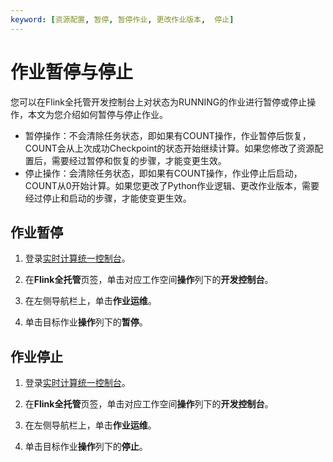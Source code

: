 ```yaml
---
keyword: [资源配置, 暂停, 暂停作业, 更改作业版本,  停止]
---
```


# 作业暂停与停止

您可以在Flink全托管开发控制台上对状态为RUNNING的作业进行暂停或停止操作，本文为您介绍如何暂停与停止作业。

-   暂停操作：不会清除任务状态，即如果有COUNT操作，作业暂停后恢复，COUNT会从上次成功Checkpoint的状态开始继续计算。如果您修改了资源配置后，需要经过暂停和恢复的步骤，才能变更生效。
-   停止操作：会清除任务状态，即如果有COUNT操作，作业停止后启动，COUNT从0开始计算。如果您更改了Python作业逻辑、更改作业版本，需要经过停止和启动的步骤，才能使变更生效。

## 作业暂停

1.  登录[实时计算统一控制台](https://realtime-compute.console.aliyun.com/regions/cn-shanghai)。

2.  在**Flink全托管**页签，单击对应工作空间**操作**列下的**开发控制台**。

3.  在左侧导航栏上，单击**作业运维**。

4.  单击目标作业**操作**列下的**暂停**。


## 作业停止

1.  登录[实时计算统一控制台](https://realtime-compute.console.aliyun.com/regions/cn-shanghai)。

2.  在**Flink全托管**页签，单击对应工作空间**操作**列下的**开发控制台**。

3.  在左侧导航栏上，单击**作业运维**。

4.  单击目标作业**操作**列下的**停止**。


